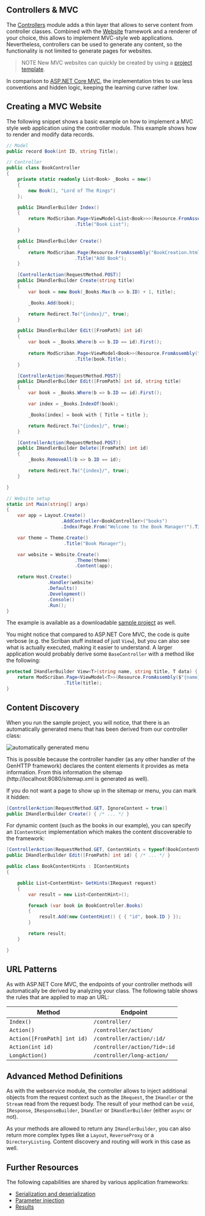 ﻿## Controllers & MVC

The [Controllers](https://www.nuget.org/packages/GenHTTP.Modules.Controllers/) module
adds a thin layer that allows to serve content from controller classes. Combined
with the [Website](./websites) framework and a renderer of your choice,
this allows to implement MVC-style web applications. Nevertheless, controllers can 
be used to generate any content, so the functionality is not limited to generate pages 
for websites.

> <span class="note">NOTE</span> New MVC websites can quickly be created by using a [project template](./templates).

In comparison to [ASP.NET Core MVC](https://docs.microsoft.com/en-us/aspnet/core/tutorials/first-mvc-app/start-mvc?view=aspnetcore-3.1&tabs=visual-studio),
the implementation tries to use less conventions and hidden logic, keeping the learning
curve rather low.

## Creating a MVC Website

The following snippet shows a basic example on how to implement a MVC style web application
using the controller module. This example shows how to render and modify data records.

```csharp
// Model
public record Book(int ID, string Title);

// Controller
public class BookController
{
    private static readonly List<Book> _Books = new()
    {
        new Book(1, "Lord of The Rings")
    };

    public IHandlerBuilder Index()
    {
        return ModScriban.Page<ViewModel<List<Book>>>(Resource.FromAssembly("BookList.html"), (r, h) => new(new ViewModel<List<Book>>(r, h, _Books)))
                         .Title("Book List");
    }

    public IHandlerBuilder Create()
    {
        return ModScriban.Page(Resource.FromAssembly("BookCreation.html"))
                         .Title("Add Book");
    }

    [ControllerAction(RequestMethod.POST)]
    public IHandlerBuilder Create(string title)
    {
        var book = new Book(_Books.Max(b => b.ID) + 1, title);

        _Books.Add(book);

        return Redirect.To("{index}/", true);
    }

    public IHandlerBuilder Edit([FromPath] int id)
    {
        var book = _Books.Where(b => b.ID == id).First();
        
        return ModScriban.Page<ViewModel<Book>>(Resource.FromAssembly("BookEditor.html"), (r, h) => new(new ViewModel<Book>(r, h, book)))
                         .Title(book.Title);
    }

    [ControllerAction(RequestMethod.POST)]
    public IHandlerBuilder Edit([FromPath] int id, string title)
    {
        var book = _Books.Where(b => b.ID == id).First();

        var index = _Books.IndexOf(book);

        _Books[index] = book with { Title = title };

        return Redirect.To("{index}/", true);
    }

    [ControllerAction(RequestMethod.POST)]
    public IHandlerBuilder Delete([FromPath] int id)
    {
        _Books.RemoveAll(b => b.ID == id);

        return Redirect.To("{index}/", true);
    }

}

// Website setup
static int Main(string[] args)
{
    var app = Layout.Create()
                    .AddController<BookController>("books")
                    .Index(Page.From("Welcome to the Book Manager!").Title("Home"));

    var theme = Theme.Create()
                     .Title("Book Manager");

    var website = Website.Create()
                         .Theme(theme)
                         .Content(app);

    return Host.Create()
               .Handler(website)
               .Defaults()
               .Development()
               .Console()
               .Run();
}
```

The example is available as a downloadable [sample project](/downloads/GenHTTP-Examples-Controllers.zip) as well.

You might notice that compared to ASP.NET Core MVC, the code is quite verbose (e.g.
the Scriban stuff instead of just `View`), but you can also see what is actually executed,
making it easier to understand. A larger application would probably derive some
`BaseController` with a method like the following:

```csharp
protected IHandlerBuilder View<T>(string name, string title, T data) {
    return ModScriban.Page<ViewModel<T>>(Resource.FromAssembly($"{name}.html"), (r, h) => new(new ViewModel<T>(r, h, data)))
                     .Title(title);
}
```

## Content Discovery

When you run the sample project, you will notice, that there is an automatically
generated menu that has been derived from our controller class:

![automatically generated menu](/images/controller_menu.png)

This is possible because the controller handler (as any other handler of the GenHTTP
framework) declares the content elements it provides as meta information. From this
information the sitemap (http://localhost:8080/sitemap.xml is generated as well).

If you do not want a page to show up in the sitemap or menu, you can mark it hidden:

```csharp
[ControllerAction(RequestMethod.GET, IgnoreContent = true)]
public IHandlerBuilder Create() { /* ... */ }
```

For dynamic content (such as the books in our example), you can specify an `IContentHint`
implementation which makes the content discoverable to the framework:

```csharp
[ControllerAction(RequestMethod.GET, ContentHints = typeof(BookContentHints))]
public IHandlerBuilder Edit([FromPath] int id) { /* ... */ }

public class BookContentHints : IContentHints
{

    public List<ContentHint> GetHints(IRequest request)
    {
        var result = new List<ContentHint>();

        foreach (var book in BookController.Books)
        {
            result.Add(new ContentHint() { { "id", book.ID } });
        }

        return result;
    }

}
```

## URL Patterns

As with ASP.NET Core MVC, the endpoints of your controller methods will automatically
be derived by analyzing your class. The following table shows the rules that are applied
to map an URL:

| Method                      | Endpoint      |
| -------------               | ------------- |
| `Index()`                   | `/controller/` |
| `Action()`                  | `/controller/action/` |
| `Action([FromPath] int id)` | `/controller/action/:id/` |
| `Action(int id)`            | `/controller/action/?id=:id` |
| `LongAction()`              | `/controller/long-action/` |

## Advanced Method Definitions

As with the webservice module, the controller allows to inject additional objects
from the request context such as the `IRequest`, the `IHandler` or the `Stream` read
from the request body. The result of your method can be `void`, `IResponse`,
`IResponseBuilder`, `IHandler` or `IHandlerBuilder` (either `async` or not).

As your methods are allowed to return any `IHandlerBuilder`, you can also return
more complex types like a `Layout`, `ReverseProxy` or a `DirectoryListing`. Content discovery and
routing will work in this case as well.

## Further Resources

The following capabilities are shared by various application frameworks:

- [Serialization and deserialization](./conversion)
- [Parameter injection](./injection)
- [Results](./results)